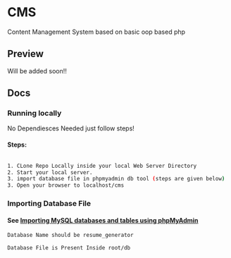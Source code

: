 # CMS
Content Management System based on basic oop based php

## Preview

Will be added soon!!


## Docs

### Running locally
No Dependiesces Needed just follow steps!
#### Steps: 
```sh

1. CLone Repo Locally inside your local Web Server Directory
2. Start your local server.
3. import database file in phpmyadmin db tool (steps are given below)
3. Open your browser to localhost/cms

```

### Importing Database File

#### See [Importing MySQL databases and tables using phpMyAdmin](https://youtu.be/jW5lrS6EUPM)
```sh
Database Name should be resume_generator
```
```sh
Database File is Present Inside root/db
```
